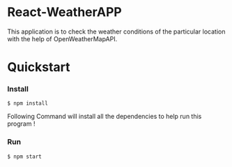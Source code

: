 # React-WeatherAPP

This application is to check the weather conditions of the particular location with the help of OpenWeatherMapAPI.

# Quickstart

### Install

    $ npm install

 Following Command will install all the dependencies to help run this program !

### Run

	$ npm start
